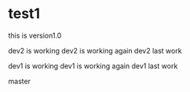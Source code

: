 # test1
this is version1.0

dev2 is working
dev2 is working again
dev2 last work



dev1 is working
dev1 is working again
dev1 last work


master